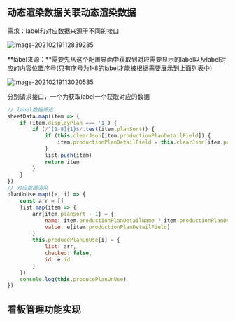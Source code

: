 ## 动态渲染数据关联动态渲染数据

需求：label和对应数据来源于不同的接口

![image-20210219112839285](C:\Users\62624\AppData\Roaming\Typora\typora-user-images\image-20210219112839285.png)

**label来源：**需要先从这个配置界面中获取到对应需要显示的label以及label对应的内容位置序号(只有序号为1-8的label才能被根据需要展示到上面列表中)

![image-20210219113020585](C:\Users\62624\AppData\Roaming\Typora\typora-user-images\image-20210219113020585.png)

分别请求接口，一个为获取label一个获取对应的数据

```javascript
// label数据筛选
sheetData.map(item => {
    if (item.displayPlan === '1') {
        if (/^[1-8]{1}$/.test(item.planSort)) {
            if (this.clearJson[item.productionPlanDetailField]) {
                item.productionPlanDetailField = this.clearJson[item.productionPlanDetailField]
            }
            list.push(item)
            return item
        }
    }
})
// 对应数据渲染
planUnUse.map((e, i) => {
    const arr = []
    list.map(item => {
        arr[item.planSort - 1] = {
            name: item.productionPlanDetailName ? item.productionPlanDetailName : '',
            value: e[item.productionPlanDetailField]
        }
        this.producePlanUnUse[i] = {
            list: arr,
            checked: false,
            id: e.id
        }
    })
    console.log(this.producePlanUnUse)
})
```

## 看板管理功能实现

